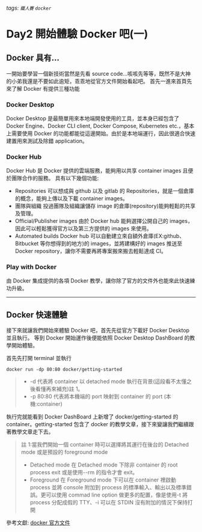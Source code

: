 ###### tags: `鐵人賽` `docker`

# Day2 開始體驗 Docker 吧(一)

## Docker 具有...

一開始要學習一個新技術當然是先看 source code...咳咳先等等，既然不是大神的小弟我還是不要如此逾矩，乖乖地從官方文件開始看起吧。
首先一進來首頁先來了解 Docker 有提供三種功能

### Docker Desktop

Docker Desktop 是最簡單用來本地端開發使用的工具，並本身已經包含了 Docker Engine、Docker CLI client, Docker Compose, Kubernetes etc.，基本上需要使用 Docker 的功能都能從這邊開始。由於是本地端運行，因此很適合快速建置用來測試及除錯 application。

### Docker Hub

Docker Hub 是 Docker 提供的雲端服務，能夠用以共享 container images 且便於團隊合作的服務。
具有以下幾個功能:

- Repositories
  可以想成與 github 以及 gitlab 的 Repositories，就是一個倉庫的概念，能夠上傳以及下載 container images。
- 團隊與組織
  投過團隊及組織讓儲存 image 的倉庫(repository)能夠輕鬆的共享及管理。
- Official/Publisher images
  由於 Docker hub 能夠選擇公開自己的 images，因此可以輕鬆獲得官方以及第三方提供的 images 來使用。
- Automated builds
  Docker hub 可以自動建立來自額外倉庫(EX:github、Bitbucket 等你想得到的地方)的 images，並將建構好的 images 推送至 Docker repository，讓你不需要再將專案搬來搬去輕鬆達成 CI。

### Play with Docker

由 Docker 集成提供的各項 Docker 教學，讓你除了官方的文件外也能來此快速練功升級。

---

## Docker 快速體驗

接下來就讓我們開始來體驗 Docker 吧，首先先從官方下載好 Docker Desktop 並且執行。
等到 Docker 開始運作後便能依照 Docker Desktop DashBoard 的教學開始體驗。

首先先打開 terminal 並執行

```shell
docker run -dp 80:80 docker/getting-started
```

> - -d 代表將 container 以 detached mode 執行在背景(這段看不太懂之後看懂再來補充)註 1。
> - -p 80:80 代表將本機端的 port 映射到 container 的 port
>   (本機:container)

執行完就能看到 Docker DashBoard 上新增了 docker/getting-started 的 container。getting-started 包含了 docker 的教學文章，接下來變讓我們繼續跟著教學文章走下去。

> 註 1:當我們開始一個 container 時可以選擇將其運行在後台的 Detached mode 或是預設的 foreground mode
>
> - Detached mode
>   在 Detached mode 下除非 container 的 root process exit 或是使用--rm 的指令才會 exit。
> - Foreground
>   在 Foreground mode 下可以在 container 裡啟動 process 並將 console 附加到 process 的標準輸入、輸出以及標準錯誤。更可以使用 commad line option 做更多的配置，像是使用-t 將 process 分配成假的 TTY、-i 可以在 STDIN 沒有附加的情況下保持打開

參考文獻:
[docker 官方文件](https://docs.docker.com/)
